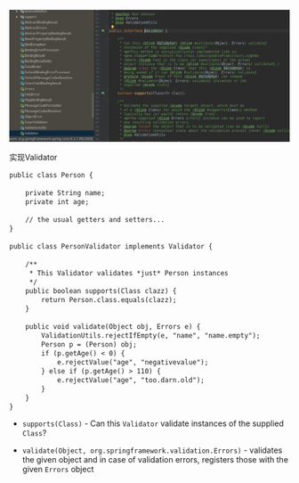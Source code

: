 ![](/assets/import.png)

实现Validator

```
public class Person {

    private String name;
    private int age;

    // the usual getters and setters...
}

public class PersonValidator implements Validator {

    /**
     * This Validator validates *just* Person instances
     */
    public boolean supports(Class clazz) {
        return Person.class.equals(clazz);
    }

    public void validate(Object obj, Errors e) {
        ValidationUtils.rejectIfEmpty(e, "name", "name.empty");
        Person p = (Person) obj;
        if (p.getAge() < 0) {
            e.rejectValue("age", "negativevalue");
        } else if (p.getAge() > 110) {
            e.rejectValue("age", "too.darn.old");
        }
    }
}
```

* `supports(Class)` - Can this `Validator` validate instances of the supplied `Class`?

* `validate(Object, org.springframework.validation.Errors)` - validates the given object and in case of validation errors, registers those with the given `Errors` object



